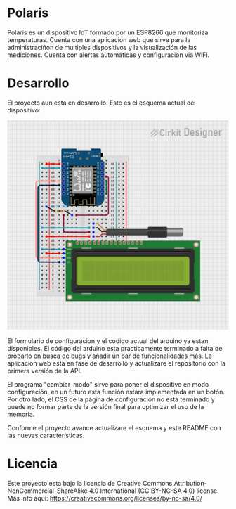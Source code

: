 # Polaris

Polaris es un dispositivo IoT formado por un ESP8266 que monitoriza temperaturas. Cuenta con
una aplicacion web que sirve para la administraciñon de multiples dispositivos y la visualización
de las mediciones. Cuenta con alertas automáticas y configuración via WiFi.

# Desarrollo
El proyecto aun esta en desarrollo. Este es el esquema actual del dispositivo:

![Circuit](circuit.png)

El formulario de configuracion y el código actual del arduino ya estan disponibles. El código del arduino
esta practicamente terminado a falta de probarlo en busca de bugs y añadir un par de funcionalidades más.
La aplicacion web esta en fase de desarrollo y actualizare el repositorio con la primera versión de la API.         

El programa "cambiar_modo" sirve para poner el dispositivo en modo configuración, en un futuro esta función 
estara implementada en un botón. Por otro lado, el CSS de la página de configuración no esta terminado y 
puede no formar parte de la versión final para optimizar el uso de la memoria.

Conforme el proyecto avance actualizare el esquema y este README con las nuevas características.

# Licencia
Este proyecto esta bajo la licencia de Creative Commons Attribution-NonCommercial-ShareAlike 4.0 International (CC BY-NC-SA 4.0) license.
Más info aqui: https://creativecommons.org/licenses/by-nc-sa/4.0/
